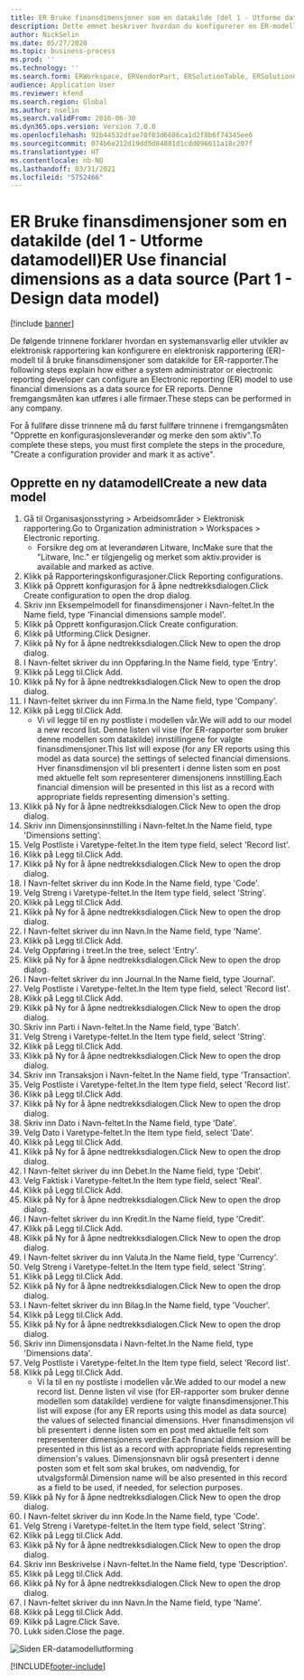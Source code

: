 ```yaml
---
title: ER Bruke finansdimensjoner som en datakilde (del 1 - Utforme datamodell)
description: Dette emnet beskriver hvordan du konfigurerer en ER-modell (Elektronisk rapportering) for å bruke finansdimensjoner som en datakilde for ER-rapporter. (Del 1)
author: NickSelin
ms.date: 05/27/2020
ms.topic: business-process
ms.prod: ''
ms.technology: ''
ms.search.form: ERWorkspace, ERVendorPart, ERSolutionTable, ERSolutionCreateDropDialog, ERDataModelDesigner, ERDataModelContentsItemCreationDialog
audience: Application User
ms.reviewer: kfend
ms.search.region: Global
ms.author: nselin
ms.search.validFrom: 2016-06-30
ms.dyn365.ops.version: Version 7.0.0
ms.openlocfilehash: 92b44532dfae70f03d6686ca1d2f8b6f74345ee6
ms.sourcegitcommit: 074b6e212d19dd5d84881d1cdd096611a18c207f
ms.translationtype: HT
ms.contentlocale: nb-NO
ms.lasthandoff: 03/31/2021
ms.locfileid: "5752466"
---
```

# <a name="er-use-financial-dimensions-as-a-data-source-part-1---design-data-model"></a><span data-ttu-id="fdb3e-104">ER Bruke finansdimensjoner som en datakilde (del 1 - Utforme datamodell)</span><span class="sxs-lookup"><span data-stu-id="fdb3e-104">ER Use financial dimensions as a data source (Part 1 - Design data model)</span></span>

[!include [banner](../../includes/banner.md)]

<span data-ttu-id="fdb3e-105">De følgende trinnene forklarer hvordan en systemansvarlig eller utvikler av elektronisk rapportering kan konfigurere en elektronisk rapportering (ER)-modell til å bruke finansdimensjoner som datakilde for ER-rapporter.</span><span class="sxs-lookup"><span data-stu-id="fdb3e-105">The following steps explain how either a system administrator or electronic reporting developer can configure an Electronic reporting (ER) model to use financial dimensions as a data source for ER reports.</span></span> <span data-ttu-id="fdb3e-106">Denne fremgangsmåten kan utføres i alle firmaer.</span><span class="sxs-lookup"><span data-stu-id="fdb3e-106">These steps can be performed in any company.</span></span>

<span data-ttu-id="fdb3e-107">For å fullføre disse trinnene må du først fullføre trinnene i fremgangsmåten "Opprette en konfigurasjonsleverandør og merke den som aktiv".</span><span class="sxs-lookup"><span data-stu-id="fdb3e-107">To complete these steps, you must first complete the steps in the procedure, "Create a configuration provider and mark it as active".</span></span>


## <a name="create-a-new-data-model"></a><span data-ttu-id="fdb3e-108">Opprette en ny datamodell</span><span class="sxs-lookup"><span data-stu-id="fdb3e-108">Create a new data model</span></span>
1. <span data-ttu-id="fdb3e-109">Gå til Organisasjonsstyring > Arbeidsområder > Elektronisk rapportering.</span><span class="sxs-lookup"><span data-stu-id="fdb3e-109">Go to Organization administration > Workspaces > Electronic reporting.</span></span>
    * <span data-ttu-id="fdb3e-110">Forsikre deg om at leverandøren Litware, Inc</span><span class="sxs-lookup"><span data-stu-id="fdb3e-110">Make sure that the "Litware, Inc."</span></span> <span data-ttu-id="fdb3e-111">er tilgjengelig og merket som aktiv.</span><span class="sxs-lookup"><span data-stu-id="fdb3e-111">provider is available and marked as active.</span></span>  
2. <span data-ttu-id="fdb3e-112">Klikk på Rapporteringskonfigurasjoner.</span><span class="sxs-lookup"><span data-stu-id="fdb3e-112">Click Reporting configurations.</span></span>
3. <span data-ttu-id="fdb3e-113">Klikk på Opprett konfigurasjon for å åpne nedtrekksdialogen.</span><span class="sxs-lookup"><span data-stu-id="fdb3e-113">Click Create configuration to open the drop dialog.</span></span>
4. <span data-ttu-id="fdb3e-114">Skriv inn Eksempelmodell for finansdimensjoner i Navn-feltet.</span><span class="sxs-lookup"><span data-stu-id="fdb3e-114">In the Name field, type 'Financial dimensions sample model'.</span></span>
5. <span data-ttu-id="fdb3e-115">Klikk på Opprett konfigurasjon.</span><span class="sxs-lookup"><span data-stu-id="fdb3e-115">Click Create configuration.</span></span>
6. <span data-ttu-id="fdb3e-116">Klikk på Utforming.</span><span class="sxs-lookup"><span data-stu-id="fdb3e-116">Click Designer.</span></span>
7. <span data-ttu-id="fdb3e-117">Klikk på Ny for å åpne nedtrekksdialogen.</span><span class="sxs-lookup"><span data-stu-id="fdb3e-117">Click New to open the drop dialog.</span></span>
8. <span data-ttu-id="fdb3e-118">I Navn-feltet skriver du inn Oppføring.</span><span class="sxs-lookup"><span data-stu-id="fdb3e-118">In the Name field, type 'Entry'.</span></span>
9. <span data-ttu-id="fdb3e-119">Klikk på Legg til.</span><span class="sxs-lookup"><span data-stu-id="fdb3e-119">Click Add.</span></span>
10. <span data-ttu-id="fdb3e-120">Klikk på Ny for å åpne nedtrekksdialogen.</span><span class="sxs-lookup"><span data-stu-id="fdb3e-120">Click New to open the drop dialog.</span></span>
11. <span data-ttu-id="fdb3e-121">I Navn-feltet skriver du inn Firma.</span><span class="sxs-lookup"><span data-stu-id="fdb3e-121">In the Name field, type 'Company'.</span></span>
12. <span data-ttu-id="fdb3e-122">Klikk på Legg til.</span><span class="sxs-lookup"><span data-stu-id="fdb3e-122">Click Add.</span></span>
    * <span data-ttu-id="fdb3e-123">Vi vil legge til en ny postliste i modellen vår.</span><span class="sxs-lookup"><span data-stu-id="fdb3e-123">We will add to our model a new record list.</span></span> <span data-ttu-id="fdb3e-124">Denne listen vil vise (for ER-rapporter som bruker denne modellen som datakilde) innstillingene for valgte finansdimensjoner.</span><span class="sxs-lookup"><span data-stu-id="fdb3e-124">This list will expose (for any ER reports using this model as data source) the settings of selected financial dimensions.</span></span> <span data-ttu-id="fdb3e-125">Hver finansdimensjon vil bli presentert i denne listen som en post med aktuelle felt som representerer dimensjonens innstilling.</span><span class="sxs-lookup"><span data-stu-id="fdb3e-125">Each financial dimension will be presented in this list as a record with appropriate fields representing dimension's setting.</span></span>  
13. <span data-ttu-id="fdb3e-126">Klikk på Ny for å åpne nedtrekksdialogen.</span><span class="sxs-lookup"><span data-stu-id="fdb3e-126">Click New to open the drop dialog.</span></span>
14. <span data-ttu-id="fdb3e-127">Skriv inn Dimensjonsinnstilling i Navn-feltet.</span><span class="sxs-lookup"><span data-stu-id="fdb3e-127">In the Name field, type 'Dimensions setting'.</span></span>
15. <span data-ttu-id="fdb3e-128">Velg Postliste i Varetype-feltet.</span><span class="sxs-lookup"><span data-stu-id="fdb3e-128">In the Item type field, select 'Record list'.</span></span>
16. <span data-ttu-id="fdb3e-129">Klikk på Legg til.</span><span class="sxs-lookup"><span data-stu-id="fdb3e-129">Click Add.</span></span>
17. <span data-ttu-id="fdb3e-130">Klikk på Ny for å åpne nedtrekksdialogen.</span><span class="sxs-lookup"><span data-stu-id="fdb3e-130">Click New to open the drop dialog.</span></span>
18. <span data-ttu-id="fdb3e-131">I Navn-feltet skriver du inn Kode.</span><span class="sxs-lookup"><span data-stu-id="fdb3e-131">In the Name field, type 'Code'.</span></span>
19. <span data-ttu-id="fdb3e-132">Velg Streng i Varetype-feltet.</span><span class="sxs-lookup"><span data-stu-id="fdb3e-132">In the Item type field, select 'String'.</span></span>
20. <span data-ttu-id="fdb3e-133">Klikk på Legg til.</span><span class="sxs-lookup"><span data-stu-id="fdb3e-133">Click Add.</span></span>
21. <span data-ttu-id="fdb3e-134">Klikk på Ny for å åpne nedtrekksdialogen.</span><span class="sxs-lookup"><span data-stu-id="fdb3e-134">Click New to open the drop dialog.</span></span>
22. <span data-ttu-id="fdb3e-135">I Navn-feltet skriver du inn Navn.</span><span class="sxs-lookup"><span data-stu-id="fdb3e-135">In the Name field, type 'Name'.</span></span>
23. <span data-ttu-id="fdb3e-136">Klikk på Legg til.</span><span class="sxs-lookup"><span data-stu-id="fdb3e-136">Click Add.</span></span>
24. <span data-ttu-id="fdb3e-137">Velg Oppføring i treet.</span><span class="sxs-lookup"><span data-stu-id="fdb3e-137">In the tree, select 'Entry'.</span></span>
25. <span data-ttu-id="fdb3e-138">Klikk på Ny for å åpne nedtrekksdialogen.</span><span class="sxs-lookup"><span data-stu-id="fdb3e-138">Click New to open the drop dialog.</span></span>
26. <span data-ttu-id="fdb3e-139">I Navn-feltet skriver du inn Journal.</span><span class="sxs-lookup"><span data-stu-id="fdb3e-139">In the Name field, type 'Journal'.</span></span>
27. <span data-ttu-id="fdb3e-140">Velg Postliste i Varetype-feltet.</span><span class="sxs-lookup"><span data-stu-id="fdb3e-140">In the Item type field, select 'Record list'.</span></span>
28. <span data-ttu-id="fdb3e-141">Klikk på Legg til.</span><span class="sxs-lookup"><span data-stu-id="fdb3e-141">Click Add.</span></span>
29. <span data-ttu-id="fdb3e-142">Klikk på Ny for å åpne nedtrekksdialogen.</span><span class="sxs-lookup"><span data-stu-id="fdb3e-142">Click New to open the drop dialog.</span></span>
30. <span data-ttu-id="fdb3e-143">Skriv inn Parti i Navn-feltet.</span><span class="sxs-lookup"><span data-stu-id="fdb3e-143">In the Name field, type 'Batch'.</span></span>
31. <span data-ttu-id="fdb3e-144">Velg Streng i Varetype-feltet.</span><span class="sxs-lookup"><span data-stu-id="fdb3e-144">In the Item type field, select 'String'.</span></span>
32. <span data-ttu-id="fdb3e-145">Klikk på Legg til.</span><span class="sxs-lookup"><span data-stu-id="fdb3e-145">Click Add.</span></span>
33. <span data-ttu-id="fdb3e-146">Klikk på Ny for å åpne nedtrekksdialogen.</span><span class="sxs-lookup"><span data-stu-id="fdb3e-146">Click New to open the drop dialog.</span></span>
34. <span data-ttu-id="fdb3e-147">Skriv inn Transaksjon i Navn-feltet.</span><span class="sxs-lookup"><span data-stu-id="fdb3e-147">In the Name field, type 'Transaction'.</span></span>
35. <span data-ttu-id="fdb3e-148">Velg Postliste i Varetype-feltet.</span><span class="sxs-lookup"><span data-stu-id="fdb3e-148">In the Item type field, select 'Record list'.</span></span>
36. <span data-ttu-id="fdb3e-149">Klikk på Legg til.</span><span class="sxs-lookup"><span data-stu-id="fdb3e-149">Click Add.</span></span>
37. <span data-ttu-id="fdb3e-150">Klikk på Ny for å åpne nedtrekksdialogen.</span><span class="sxs-lookup"><span data-stu-id="fdb3e-150">Click New to open the drop dialog.</span></span>
38. <span data-ttu-id="fdb3e-151">Skriv inn Dato i Navn-feltet.</span><span class="sxs-lookup"><span data-stu-id="fdb3e-151">In the Name field, type 'Date'.</span></span>
39. <span data-ttu-id="fdb3e-152">Velg Dato i Varetype-feltet.</span><span class="sxs-lookup"><span data-stu-id="fdb3e-152">In the Item type field, select 'Date'.</span></span>
40. <span data-ttu-id="fdb3e-153">Klikk på Legg til.</span><span class="sxs-lookup"><span data-stu-id="fdb3e-153">Click Add.</span></span>
41. <span data-ttu-id="fdb3e-154">Klikk på Ny for å åpne nedtrekksdialogen.</span><span class="sxs-lookup"><span data-stu-id="fdb3e-154">Click New to open the drop dialog.</span></span>
42. <span data-ttu-id="fdb3e-155">I Navn-feltet skriver du inn Debet.</span><span class="sxs-lookup"><span data-stu-id="fdb3e-155">In the Name field, type 'Debit'.</span></span>
43. <span data-ttu-id="fdb3e-156">Velg Faktisk i Varetype-feltet.</span><span class="sxs-lookup"><span data-stu-id="fdb3e-156">In the Item type field, select 'Real'.</span></span>
44. <span data-ttu-id="fdb3e-157">Klikk på Legg til.</span><span class="sxs-lookup"><span data-stu-id="fdb3e-157">Click Add.</span></span>
45. <span data-ttu-id="fdb3e-158">Klikk på Ny for å åpne nedtrekksdialogen.</span><span class="sxs-lookup"><span data-stu-id="fdb3e-158">Click New to open the drop dialog.</span></span>
46. <span data-ttu-id="fdb3e-159">I Navn-feltet skriver du inn Kredit.</span><span class="sxs-lookup"><span data-stu-id="fdb3e-159">In the Name field, type 'Credit'.</span></span>
47. <span data-ttu-id="fdb3e-160">Klikk på Legg til.</span><span class="sxs-lookup"><span data-stu-id="fdb3e-160">Click Add.</span></span>
48. <span data-ttu-id="fdb3e-161">Klikk på Ny for å åpne nedtrekksdialogen.</span><span class="sxs-lookup"><span data-stu-id="fdb3e-161">Click New to open the drop dialog.</span></span>
49. <span data-ttu-id="fdb3e-162">I Navn-feltet skriver du inn Valuta.</span><span class="sxs-lookup"><span data-stu-id="fdb3e-162">In the Name field, type 'Currency'.</span></span>
50. <span data-ttu-id="fdb3e-163">Velg Streng i Varetype-feltet.</span><span class="sxs-lookup"><span data-stu-id="fdb3e-163">In the Item type field, select 'String'.</span></span>
51. <span data-ttu-id="fdb3e-164">Klikk på Legg til.</span><span class="sxs-lookup"><span data-stu-id="fdb3e-164">Click Add.</span></span>
52. <span data-ttu-id="fdb3e-165">Klikk på Ny for å åpne nedtrekksdialogen.</span><span class="sxs-lookup"><span data-stu-id="fdb3e-165">Click New to open the drop dialog.</span></span>
53. <span data-ttu-id="fdb3e-166">I Navn-feltet skriver du inn Bilag.</span><span class="sxs-lookup"><span data-stu-id="fdb3e-166">In the Name field, type 'Voucher'.</span></span>
54. <span data-ttu-id="fdb3e-167">Klikk på Legg til.</span><span class="sxs-lookup"><span data-stu-id="fdb3e-167">Click Add.</span></span>
55. <span data-ttu-id="fdb3e-168">Klikk på Ny for å åpne nedtrekksdialogen.</span><span class="sxs-lookup"><span data-stu-id="fdb3e-168">Click New to open the drop dialog.</span></span>
56. <span data-ttu-id="fdb3e-169">Skriv inn Dimensjonsdata i Navn-feltet.</span><span class="sxs-lookup"><span data-stu-id="fdb3e-169">In the Name field, type 'Dimensions data'.</span></span>
57. <span data-ttu-id="fdb3e-170">Velg Postliste i Varetype-feltet.</span><span class="sxs-lookup"><span data-stu-id="fdb3e-170">In the Item type field, select 'Record list'.</span></span>
58. <span data-ttu-id="fdb3e-171">Klikk på Legg til.</span><span class="sxs-lookup"><span data-stu-id="fdb3e-171">Click Add.</span></span>
    * <span data-ttu-id="fdb3e-172">Vi la til en ny postliste i modellen vår.</span><span class="sxs-lookup"><span data-stu-id="fdb3e-172">We added to our model a new record list.</span></span> <span data-ttu-id="fdb3e-173">Denne listen vil vise (for ER-rapporter som bruker denne modellen som datakilde) verdiene for valgte finansdimensjoner.</span><span class="sxs-lookup"><span data-stu-id="fdb3e-173">This list will expose (for any ER reports using this model as data source) the values of selected financial dimensions.</span></span> <span data-ttu-id="fdb3e-174">Hver finansdimensjon vil bli presentert i denne listen som en post med aktuelle felt som representerer dimensjonens verdier.</span><span class="sxs-lookup"><span data-stu-id="fdb3e-174">Each financial dimension will be presented in this list as a record with appropriate fields representing dimension's values.</span></span> <span data-ttu-id="fdb3e-175">Dimensjonsnavn blir også presentert i denne posten som et felt som skal brukes, om nødvendig, for utvalgsformål.</span><span class="sxs-lookup"><span data-stu-id="fdb3e-175">Dimension name will be also presented in this record as a field to be used, if needed, for selection purposes.</span></span>  
59. <span data-ttu-id="fdb3e-176">Klikk på Ny for å åpne nedtrekksdialogen.</span><span class="sxs-lookup"><span data-stu-id="fdb3e-176">Click New to open the drop dialog.</span></span>
60. <span data-ttu-id="fdb3e-177">I Navn-feltet skriver du inn Kode.</span><span class="sxs-lookup"><span data-stu-id="fdb3e-177">In the Name field, type 'Code'.</span></span>
61. <span data-ttu-id="fdb3e-178">Velg Streng i Varetype-feltet.</span><span class="sxs-lookup"><span data-stu-id="fdb3e-178">In the Item type field, select 'String'.</span></span>
62. <span data-ttu-id="fdb3e-179">Klikk på Legg til.</span><span class="sxs-lookup"><span data-stu-id="fdb3e-179">Click Add.</span></span>
63. <span data-ttu-id="fdb3e-180">Klikk på Ny for å åpne nedtrekksdialogen.</span><span class="sxs-lookup"><span data-stu-id="fdb3e-180">Click New to open the drop dialog.</span></span>
64. <span data-ttu-id="fdb3e-181">Skriv inn Beskrivelse i Navn-feltet.</span><span class="sxs-lookup"><span data-stu-id="fdb3e-181">In the Name field, type 'Description'.</span></span>
65. <span data-ttu-id="fdb3e-182">Klikk på Legg til.</span><span class="sxs-lookup"><span data-stu-id="fdb3e-182">Click Add.</span></span>
66. <span data-ttu-id="fdb3e-183">Klikk på Ny for å åpne nedtrekksdialogen.</span><span class="sxs-lookup"><span data-stu-id="fdb3e-183">Click New to open the drop dialog.</span></span>
67. <span data-ttu-id="fdb3e-184">I Navn-feltet skriver du inn Navn.</span><span class="sxs-lookup"><span data-stu-id="fdb3e-184">In the Name field, type 'Name'.</span></span>
68. <span data-ttu-id="fdb3e-185">Klikk på Legg til.</span><span class="sxs-lookup"><span data-stu-id="fdb3e-185">Click Add.</span></span>
69. <span data-ttu-id="fdb3e-186">Klikk på Lagre.</span><span class="sxs-lookup"><span data-stu-id="fdb3e-186">Click Save.</span></span>
70. <span data-ttu-id="fdb3e-187">Lukk siden.</span><span class="sxs-lookup"><span data-stu-id="fdb3e-187">Close the page.</span></span>

![Siden ER-datamodellutforming](../media/er-financial-dimensions-guides-data-model.png)



[!INCLUDE[footer-include](../../../../includes/footer-banner.md)]